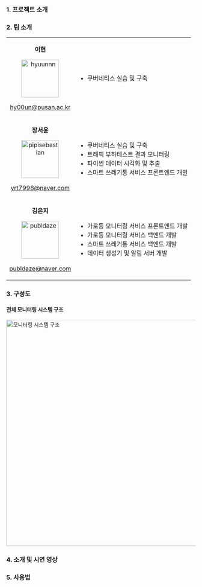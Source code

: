 ### 1. 프로젝트 소개



### 2. 팀 소개

<table>
  <tr>
    <td align="center">
      <p><b>이현</b></p>
      <a href="https://www.github.com/hyuunnn"><img src="https://github.com/hyuunnn.png" width="100px;" alt="hyuunnn"/></a>
      <a href="mailto: hy00un@pusan.ac.kr"><p>hy00un@pusan.ac.kr</p></a>
    </td>
    <td>
      <ul>
        <li>쿠버네티스 실습 및 구축</li>
      </ul>
    </td>
  </tr>
  <tr>
    <td align="center">
      <p><b>장서윤</b></p>
      <a href="https://www.github.com/pipisebastian"><img src="https://github.com/pipisebastian.png" width="100px;" alt="pipisebastian"/></a>
      <a href="mailto: yrt7998@naver.com"><p>yrt7998@naver.com</p></a>
    </td>
    <td>
      <ul>
        <li>쿠버네티스 실습 및 구축</li>
        <li>트래픽 부하테스트 결과 모니터링</li>
        <li>파이썬 데이터 시각화 및 추출</li>
        <li>스마트 쓰레기통 서비스 프론트엔드 개발</li>
      </ul>
    </td>
  </tr>
  <tr>
    <td align="center">
      <p><b>김은지</b></p>
      <a href="https://www.github.com/publdaze"><img src="https://github.com/publdaze.png" width="100px;" alt="publdaze"/></a>
      <a href="mailto: publdaze@naver.com"><p>publdaze@naver.com</p></a>
    </td>
    <td>
      <ul>
        <li>가로등 모니터링 서비스 프론트엔드 개발</li>
        <li>가로등 모니터링 서비스 백엔드 개발</li>
        <li>스마트 쓰레기통 서비스 백엔드 개발</li>
        <li>데이터 생성기 및 알림 서버 개발</li>
      </ul>
    </td>
  </tr>
</table>


### 3. 구성도
#### 전체 모니터링 시스템 구조
<img src="https://github.com/pnucse-capstone/capstone-2023-1-27/assets/78250089/24a4cdda-a59c-4eea-aca6-284e74d25147" width="600" alt="모니터링 시스템 구조"/>



### 4. 소개 및 시연 영상



### 5. 사용법


